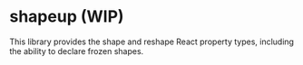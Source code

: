 # shapeup (WIP)

This library provides the shape and reshape React property types, including
the ability to declare frozen shapes.
